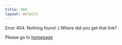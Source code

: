 ```yaml
---
title: 404
layout: default
---
```


Error 404. Nothing found :( Where did you get that link?

Please go to [homepage](/)
